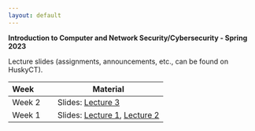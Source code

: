```yaml
---
layout: default
---
```


**Introduction to Computer and Network Security/Cybersecurity - Spring 2023**

Lecture slides (assignments, announcements, etc., can be found on HuskyCT).

| Week&emsp;&emsp;| Material           |
|----------|--------------------|
| Week 2 | Slides: [Lecture 3](./lecture3.pdf)|
| Week 1 | Slides: [Lecture 1](./lecture1.pdf), [Lecture 2](./lecture2.pdf)|